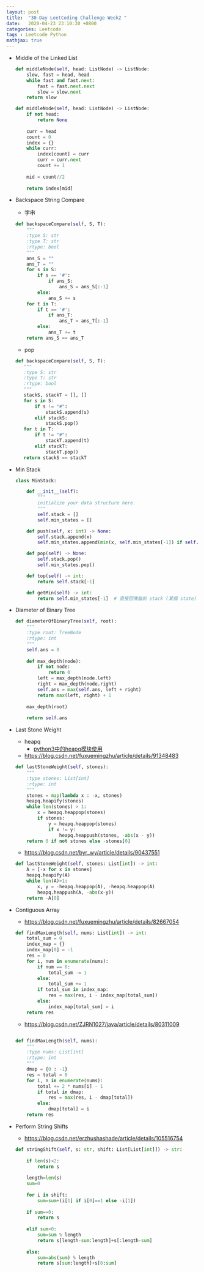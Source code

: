 ```yaml
---
layout: post
title:  "30-Day LeetCoding Challenge Week2 "
date:   2020-04-23 23:10:30 +0800
categories: Leetcode
tags : Leetcode Python
mathjax: true
---
```

* Middle of the Linked List
    ```python
    def middleNode(self, head: ListNode) -> ListNode:
        slow, fast = head, head
        while fast and fast.next:
            fast = fast.next.next
            slow = slow.next
        return slow
    ```
	
    ```python
    def middleNode(self, head: ListNode) -> ListNode:
        if not head:
            return None
        
        curr = head
        count = 0
        index = {}
        while curr:
            index[count] = curr
            curr = curr.next
            count += 1
        
        mid = count//2
        
        return index[mid]
    ```
    
* Backspace String Compare
    - 字串
    ```python
    def backspaceCompare(self, S, T):
        """
        :type S: str
        :type T: str
        :rtype: bool
        """
        ans_S = ""
        ans_T = ""
        for s in S:
            if s == '#':
                if ans_S:
                    ans_S = ans_S[:-1]
            else:
                ans_S += s
        for t in T:
            if t == '#':
                if ans_T:
                    ans_T = ans_T[:-1]
            else:
                ans_T += t
        return ans_S == ans_T
    ```
    - pop
    ```python
    def backspaceCompare(self, S, T):
       """
       :type S: str
       :type T: str
       :rtype: bool
       """
       stackS, stackT = [], []
       for s in S:
           if s != "#":
               stackS.append(s)
           elif stackS:
               stackS.pop()
       for t in T:
           if t != "#":
               stackT.append(t)
           elif stackT:
               stackT.pop()
       return stackS == stackT
    ```
* Min Stack
    ```python
    class MinStack:

        def __init__(self):
            """
            initialize your data structure here.
            """
            self.stack = []
            self.min_states = []

        def push(self, x: int) -> None:
            self.stack.append(x)
            self.min_states.append(min(x, self.min_states[-1]) if self.min_states else x)

        def pop(self) -> None:
            self.stack.pop()
            self.min_states.pop()

        def top(self) -> int:
            return self.stack[-1]

        def getMin(self) -> int:
            return self.min_states[-1]  # 直接回傳當前 stack (某個 state) 的最小元素
    ```
* Diameter of Binary Tree
    ```python
    def diameterOfBinaryTree(self, root):
        """
        :type root: TreeNode
        :rtype: int
        """
        self.ans = 0
        
        def max_depth(node):
            if not node:
                return 0
            left = max_depth(node.left)
            right = max_depth(node.right)
            self.ans = max(self.ans, left + right)
            return max(left, right) + 1
        
        max_depth(root)
        
        return self.ans
    ```
    
* Last Stone Weight
     * heapq
        * [python3中的heapq模块使用](https://zhuanlan.zhihu.com/p/65520009)
    * https://blog.csdn.net/fuxuemingzhu/article/details/91348483
    ```python
    def lastStoneWeight(self, stones):
        """
        :type stones: List[int]
        :rtype: int
        """
        stones = map(lambda x : -x, stones)
        heapq.heapify(stones)
        while len(stones) > 1:
            x = heapq.heappop(stones)
            if stones:
                y = heapq.heappop(stones)
                if x != y:
                    heapq.heappush(stones, -abs(x - y))
        return 0 if not stones else -stones[0]
    ```
    * https://blog.csdn.net/byr_wy/article/details/90437551
    ```python
    def lastStoneWeight(self, stones: List[int]) -> int:
        A = [-x for x in stones]
        heapq.heapify(A)
        while len(A)>1:
            x, y = -heapq.heappop(A), -heapq.heappop(A)
            heapq.heappush(A, -abs(x-y))
        return -A[0]
    ```
   
* Contiguous Array
    * https://blog.csdn.net/fuxuemingzhu/article/details/82667054
    ```python
    def findMaxLength(self, nums: List[int]) -> int:
        total_sum = 0
        index_map = {}
        index_map[0] = -1
        res = 0        
        for i, num in enumerate(nums):
            if num == 0:
                total_sum -= 1
            else:
                total_sum += 1
            if total_sum in index_map:
                res = max(res, i - index_map[total_sum])
            else:
                index_map[total_sum] = i
        return res
    ```
    * https://blog.csdn.net/ZJRN1027/java/article/details/80311009
    ```python
    
    def findMaxLength(self, nums):
        """
        :type nums: List[int]
        :rtype: int
        """
        dmap = {0 : -1}
        res = total = 0
        for i, n in enumerate(nums):
            total += 2 * nums[i] - 1
            if total in dmap:
                res = max(res, i - dmap[total])
            else:
                dmap[total] = i
        return res
    ```
* Perform String Shifts 
    * https://blog.csdn.net/erzhushashade/article/details/105516754
    ```python
    def stringShift(self, s: str, shift: List[List[int]]) -> str:
        
        if len(s)<2:
            return s
        
        length=len(s)
        sum=0
        
        for i in shift:
            sum=sum+(i[1] if i[0]==1 else -i[1])
        
        if sum==0:
            return s
        
        elif sum>0:
            sum=sum % length
            return s[length-sum:length]+s[:length-sum]
        
        else:
            sum=abs(sum) % length
            return s[sum:length]+s[0:sum]
    ```